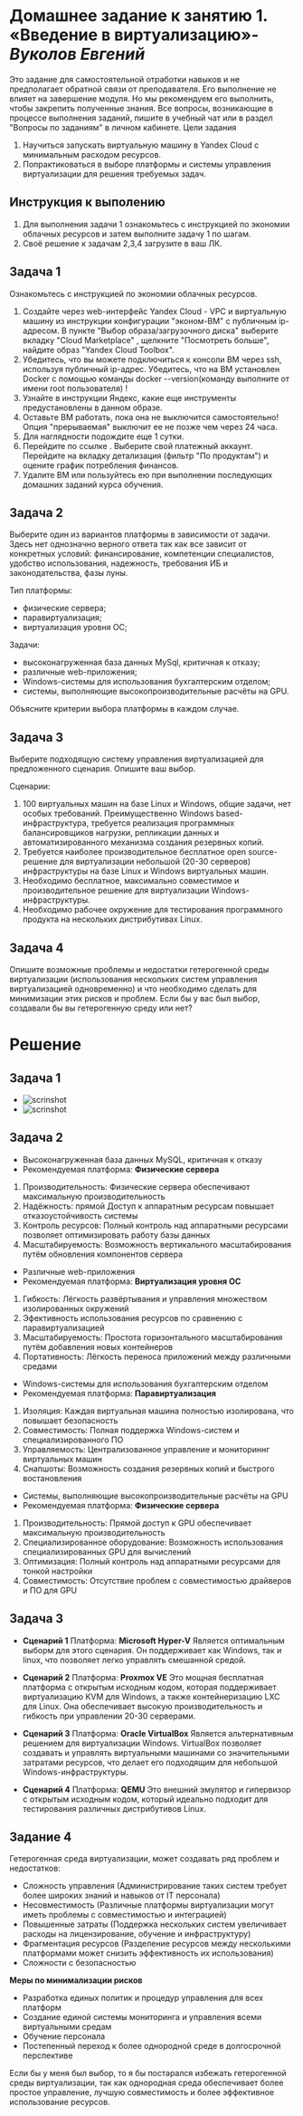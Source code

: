 # **Домашнее задание к занятию 1. «Введение в виртуализацию»**-***Вуколов Евгений***

Это задание для самостоятельной отработки навыков и не предполагает обратной связи от преподавателя. Его выполнение не влияет на завершение модуля. Но мы рекомендуем его выполнить, чтобы закрепить полученные знания. Все вопросы, возникающие в процессе выполнения заданий, пишите в учебный чат или в раздел "Вопросы по заданиям" в личном кабинете.
Цели задания

1.    Научиться запускать виртуальную машину в Yandex Cloud с минимальным расходом ресурсов.
2.    Попрактиковаться в выборе платформы и системы управления виртуализации для решения требуемых задач.

## **Инструкция к выполению**

1.    Для выполнения задачи 1 ознакомьтесь с инструкцией по экономии облачных ресурсов и затем выполните задачу 1 по шагам.
2.    Своё решение к задачам 2,3,4 загрузите в ваш ЛК.

## **Задача 1**

Ознакомьтесь с инструкцией по экономии облачных ресурсов.

1.    Создайте через web-интерфейс Yandex Cloud - VPC и виртуальную машину из инструкции конфигурации "эконом-ВМ" с публичным ip-адресом. В пункте "Выбор образа/загрузочного диска" выберите вкладку "Cloud Marketplace" , щелкните "Посмотреть больше", найдите образ "Yandex Cloud Toolbox".
2.    Убедитесь, что вы можете подключиться к консоли ВМ через ssh, используя публичный ip-адрес. Убедитесь, что на ВМ установлен Docker с помощью команды docker --version(команду выполните от имени root пользователя) !
3.    Узнайте в инструкции Яндекс, какие еще инструменты предустановлены в данном образе.
4.    Оставьте ВМ работать, пока она не выключится самостоятельно! Опция "прерываемая" выключит ее не позже чем через 24 часа.
5.    Для наглядности подождите еще 1 сутки.
6.    Перейдите по ссылке . Выберите свой платежный аккаунт. Перейдите на вкладку детализация (фильтр "По продуктам") и оцените график потребления финансов.
7.    Удалите ВМ или пользуйтесь ею при выполнении последующих домашних заданий курса обучения.

## **Задача 2**

Выберите один из вариантов платформы в зависимости от задачи. Здесь нет однозначно верного ответа так как все зависит от конкретных условий: финансирование, компетенции специалистов, удобство использования, надежность, требования ИБ и законодательства, фазы луны.

Тип платформы:

-    физические сервера;
-    паравиртуализация;
-    виртуализация уровня ОС;

Задачи:

-    высоконагруженная база данных MySql, критичная к отказу;
-    различные web-приложения;
-    Windows-системы для использования бухгалтерским отделом;
-    системы, выполняющие высокопроизводительные расчёты на GPU.

Объясните критерии выбора платформы в каждом случае.
## **Задача 3**

Выберите подходящую систему управления виртуализацией для предложенного сценария. Опишите ваш выбор.

Сценарии:

1.    100 виртуальных машин на базе Linux и Windows, общие задачи, нет особых требований. Преимущественно Windows based-инфраструктура, требуется реализация программных балансировщиков нагрузки, репликации данных и автоматизированного механизма создания резервных копий.
2.    Требуется наиболее производительное бесплатное open source-решение для виртуализации небольшой (20-30 серверов) инфраструктуры на базе Linux и Windows виртуальных машин.
3.    Необходимо бесплатное, максимально совместимое и производительное решение для виртуализации Windows-инфраструктуры.
4.    Необходимо рабочее окружение для тестирования программного продукта на нескольких дистрибутивах Linux.

## **Задача 4**

Опишите возможные проблемы и недостатки гетерогенной среды виртуализации (использования нескольких систем управления виртуализацией одновременно) и что необходимо сделать для минимизации этих рисков и проблем. Если бы у вас был выбор, создавали бы вы гетерогенную среду или нет?


# **Решение**

## **Задача 1**

- ![scrinshot](https://github.com/Evgenii-379/05-virt-01-basics/blob/main/Снимок%20экрана%202024-10-19%20204545.png)
- ![scrinshot](https://github.com/Evgenii-379/05-virt-01-basics/blob/main/Снимок%20экрана%202024-10-18%20203741.png)

## **Задача 2**

- Высоконагруженная база данных MySQL, критичная к отказу 
- Рекомендуемая платформа: **Физические сервера**
 1. Производительность: Физические сервера обеспечивают максимальную производительность
 2. Надёжность: прямой Доступ к аппаратным ресурсам повышает отказоустойчивость системы
 3. Контроль ресурсов: Полный контроль над аппаратными ресурсами позволяет оптимизировать работу базы данных
 4. Масштабируемость: Возможность вертикального масштабирования путём обновления компонентов сервера

- Различные web-приложения
- Рекомендуемая платформа: **Виртуализация уровня OC**
 1. Гибкость: Лёгкость развёртывания и управления множеством изолированных окружений
 2. Эфективность использования ресурсов по сравнению с паравиртуализацией
 3. Масштабируемость: Простота горизонтального масштабирования путём добавления новых контейнеров
 4. Портативность: Лёгкость переноса приложений между различными средами

- Windows-системы для использования бухгалтерским отделом 
- Рекомендуемая платформа: **Паравиртуализация**
 1. Изоляция: Каждая виртуальная машина полностью изолирована, что повышает безопасность
 2. Совместимость: Полная поддержка Windows-систем и специализированного ПО
 3. Управляемость: Централизованное управление и мониториннг виртуальных машин
 4. Снапшоты: Возможность создания резервных копий и быстрого востановления

- Системы, выполняющие высокопроизводительные расчёты на GPU
- Рекомендуемая платформа: **Физические сервера**
 1. Производительность: Прямой доступ к GPU обеспечивает максимальную производительность
 2. Специализированное оборудование: Возможность использования специализированных GPU для вычислений
 3. Оптимизация: Полный контроль над аппаратными ресурсами для тонкой настройки
 4. Совместимость: Отсутствие проблем с совместимостью драйверов и ПО для GPU

## **Задача 3**

- **Сценарий 1**
Платформа: **Microsoft Hyper-V**
Является оптимальным выборм для этого сценария. Он поддерживает как Windows, так и linux, что позволяет легко управлять смешанной средой.

- **Сценарий 2**
Платформа: **Proxmox VE**
Это мощная бесплатная платформа с открытым исходным кодом, которая поддерживает виртуализацию KVM для Windows, а также контейнеризацию LXC для Linux. 
Она обеспечивает высокую производительность и гибкость при управлении 20-30 серверами.

- **Сценарий 3**
Платформа: **Oracle VirtualBox**
Является альтернативным решением для виртуализации Windows. VirtualBox позволяет создавать и управлять виртуальными машинами со значительными затратами ресурсов,
что делает его подходящим для небольшой Windows-инфраструктуры.

- **Сценарий 4**
Платформа: **QEMU**
Это внешний эмулятор и гипервизор с открытым исходным кодом, который идеально подходит для тестирования различных дистрибутивов Linux.

## **Задание 4**

Гетерогенная среда виртуализации, может создавать ряд проблем и недостатков:

- Сложность управления (Администрирование таких систем требует более широких знаний и навыков от IT персонала)
- Несовместимость (Различные платформы виртуализации могут иметь проблемы с совместимостью и интеграцией)
- Повышенные затраты (Поддержка нескольких систем увеличивает расходы на лицензирование, обучение и инфраструктуру)
- Фрагментация ресурсов (Разделение ресурсов между несколькими платформами может снизить эффективность их использования)
- Сложности с безопасностью 
 
**Меры по минимализации рисков**

- Разработка единых политик и процедур управления для всех платформ
- Создание единой системы мониторинга и управления всеми виртуальными средам
- Обучение персонала
- Постепенный переход к более однородной среде в долгосрочной перспективе

Если бы у меня был выбор, то я бы постарался избежать гетерогенной среды виртуализации, так как однородная среда обеспечивает более простое управление, 
лучшую совместимость и более эффективное использование ресурсов.

 








